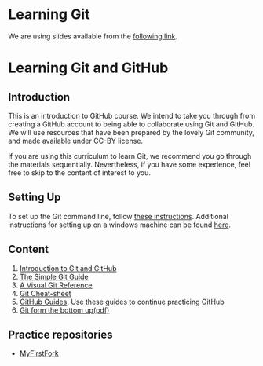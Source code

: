# Learning Git

We are using slides available from the [following link](https://docs.google.com/presentation/d/1NVHLHiL-tw-3e5KYFY-N_ISjWgGHIs45eAypEUep_hU/edit#slide=id.g4608f69631_0_204).



# Learning Git and GitHub


## Introduction
This is an introduction to GitHub course. We intend to take you through from creating a GitHub account to being able to collaborate using Git and GitHub. We will use resources that have been prepared by the lovely Git community, and made available under CC-BY license.

If you are using this curriculum to learn Git, we recommend you go through the materials sequentially. Nevertheless, if you have some experience, feel free to skip to the content of interest to you.

## Setting Up
To set up the Git command line, follow [these instructions](https://help.github.com/articles/set-up-git/). Additional instructions for setting up on a windows machine can be found [here](https://www.pluralsight.com/guides/using-git-and-github-on-windows).

## Content
1. [Introduction to Git and GitHub](https://docs.google.com/presentation/d/1NVHLHiL-tw-3e5KYFY-N_ISjWgGHIs45eAypEUep_hU/edit?usp=sharing)
2. [The Simple Git Guide](http://rogerdudler.github.io/git-guide/)
3. [A Visual Git Reference](http://marklodato.github.io/visual-git-guide/index-en.html)
4. [Git Cheat-sheet](https://education.github.com/git-cheat-sheet-education.pdf)
5. [GitHub Guides](https://guides.github.com/). Use these guides to continue practicing GitHub
6. [Git form the bottom up(pdf)](http://ftp.newartisans.com/pub/git.from.bottom.up.pdf)

## Practice repositories
- [MyFirstFork](https://github.com/BioinfoNet/MyFirstFork)






